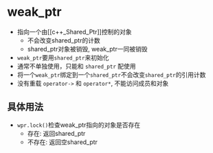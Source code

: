 # weak_ptr

- 指向一个由[[c++_Shared_Ptr]]控制的对象 
  - 不会改变shared_ptr的计数
  - shared_ptr对象被销毁, weak_ptr一同被销毁
- `weak_ptr`要用`shared_ptr`来初始化
- 通常不单独使用，只能和 `shared_ptr` 配使用
- 将一个`weak_ptr`绑定到一个`shared_ptr`不会改变`shared_ptr`的引用计数
- 没有重载 `operator->` 和 `operator*`, 不能访问成员和对象  

## 具体用法

- `wpr.lock()`检查weak_ptr指向的对象是否存在
  - 存在: 返回shared_ptr
  - 不存在: 返回空shared_ptr